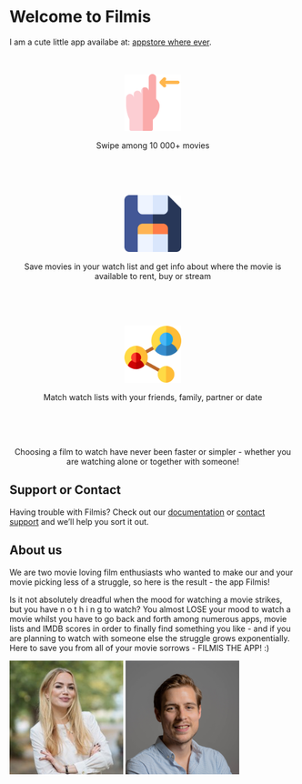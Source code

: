 <link rel="shortcut icon" type="image/x-icon" href="favicon.ico">

# Welcome to Filmis

I am a cute little app availabe at: [appstore where ever](https://github.com/lionesse/lionesse.github.io/edit/master/index.md).
<br/>
<br/>
<br/>
<p align="center"><img src="assets/images/swipe-filmis-the-app.png" alt="Swipe Filmis the APP" width="100"/></p>

<p align="center">Swipe among 10 000+ movies</p>
<br/>
<br/>
<br/>

<p align="center"><img src="assets/images/save-filmis-the-app.png" alt="Save Filmis the APP" width="100"/></p>

<p align="center">Save movies in your watch list and get info about where the movie is available to rent, buy or stream</p>
<br/>
<br/>
<br/>

<p align="center"><img src="assets/images/link-filmis-the-app.png" alt="Link Filmis the APP" width="100"/></p>

<p align="center">Match watch lists with your friends, family, partner or date</p>
<br/>
<br/>
<br/>

<p align="center">Choosing a film to watch have never been faster or simpler - whether you are watching alone or together with someone!</p>

## Support or Contact

Having trouble with Filmis? Check out our [documentation](https://help.github.com/categories/github-pages-basics/) or [contact support](https://github.com/contact) and we’ll help you sort it out.

## About us

We are two movie loving film enthusiasts who wanted to make our and your movie picking less of a struggle, so here is the result - the app Filmis!

Is it not absolutely dreadful when the mood for watching a movie strikes, but you have n o t h i n g to watch? You almost LOSE your mood to watch a movie whilst you have to go back and forth among numerous apps, movie lists and IMDB scores in order to finally find something you like - and if you are planning to watch with someone else the struggle grows exponentially. Here to save you from all of your movie sorrows - FILMIS THE APP! :)

<img src="assets/images/anna-leijon-filmis-app.jpg" alt="Anna Leijon Filmis the APP" width="200"/> <img src="assets/images/joakim-lustig-filmis-app.png" alt="Joakim Lustig Filmis the APP" width="200"/>
